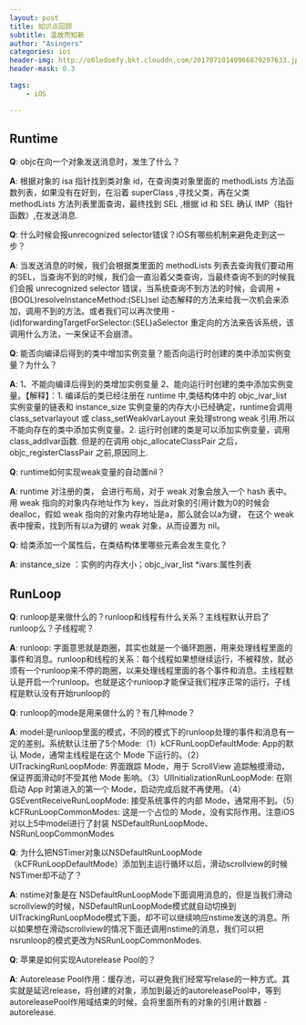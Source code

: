 ```yaml
---
layout: post
title: 知识点回顾
subtitle: 温故而知新
author: "Asingers"
categories: ios
header-img: http://o6ledomfy.bkt.clouddn.com/20170710149966879297633.jpg
header-mask: 0.3

tags: 
    - iOS

---
```



## Runtime
**Q**: objc在向一个对象发送消息时，发生了什么？

**A**: 根据对象的 isa 指针找到类对象 id，在查询类对象里面的 methodLists 方法函数列表，如果没有在好到，在沿着 superClass ,寻找父类，再在父类 methodLists 方法列表里面查询，最终找到 SEL ,根据 id 和 SEL 确认 IMP（指针函数）,在发送消息.

**Q**:  什么时候会报unrecognized selector错误？iOS有哪些机制来避免走到这一步？

**A**: 当发送消息的时候，我们会根据类里面的 methodLists 列表去查询我们要动用的SEL，当查询不到的时候，我们会一直沿着父类查询，当最终查询不到的时候我们会报 unrecognized selector 错误，当系统查询不到方法的时候，会调用 +(BOOL)resolveInstanceMethod:(SEL)sel 动态解释的方法来给我一次机会来添加，调用不到的方法。或者我们可以再次使用 -(id)forwardingTargetForSelector:(SEL)aSelector 重定向的方法来告诉系统，该调用什么方法，一来保证不会崩溃。

**Q**:  能否向编译后得到的类中增加实例变量？能否向运行时创建的类中添加实例变量？为什么？

**A**: 1、不能向编译后得到的类增加实例变量 2、能向运行时创建的类中添加实例变量。【解释】：1. 编译后的类已经注册在 runtime 中,类结构体中的 objc_ivar_list 实例变量的链表和 instance_size 实例变量的内存大小已经确定，runtime会调用 class_setvarlayout 或 class_setWeaklvarLayout 来处理strong weak 引用.所以不能向存在的类中添加实例变量。2. 运行时创建的类是可以添加实例变量，调用class_addIvar函数. 但是的在调用 objc_allocateClassPair 之后，objc_registerClassPair 之前,原因同上.

**Q**: runtime如何实现weak变量的自动置nil？

**A**: runtime 对注册的类， 会进行布局，对于 weak 对象会放入一个 hash 表中。 用 weak 指向的对象内存地址作为 key，当此对象的引用计数为0的时候会 dealloc，假如 weak 指向的对象内存地址是a，那么就会以a为键， 在这个 weak 表中搜索，找到所有以a为键的 weak 对象，从而设置为 nil。

**Q**: 给类添加一个属性后，在类结构体里哪些元素会发生变化？

**A**: instance_size ：实例的内存大小；objc_ivar_list *ivars:属性列表


## RunLoop

**Q**:  runloop是来做什么的？runloop和线程有什么关系？主线程默认开启了runloop么？子线程呢？

**A**: runloop: 字面意思就是跑圈，其实也就是一个循环跑圈，用来处理线程里面的事件和消息。runloop和线程的关系：每个线程如果想继续运行，不被释放，就必须有一个runloop来不停的跑圈，以来处理线程里面的各个事件和消息。主线程默认是开启一个runloop。也就是这个runloop才能保证我们程序正常的运行。子线程是默认没有开始runloop的

**Q**:  runloop的mode是用来做什么的？有几种mode？

**A**:  model:是runloop里面的模式，不同的模式下的runloop处理的事件和消息有一定的差别。系统默认注册了5个Mode:（1）kCFRunLoopDefaultMode: App的默认 Mode，通常主线程是在这个 Mode 下运行的。（2）UITrackingRunLoopMode: 界面跟踪 Mode，用于 ScrollView 追踪触摸滑动，保证界面滑动时不受其他 Mode 影响。（3）UIInitializationRunLoopMode: 在刚启动 App 时第进入的第一个 Mode，启动完成后就不再使用。（4）GSEventReceiveRunLoopMode: 接受系统事件的内部 Mode，通常用不到。（5）kCFRunLoopCommonModes: 这是一个占位的 Mode，没有实际作用。注意iOS 对以上5中model进行了封装 NSDefaultRunLoopMode、NSRunLoopCommonModes

**Q**: 为什么把NSTimer对象以NSDefaultRunLoopMode（kCFRunLoopDefaultMode）添加到主运行循环以后，滑动scrollview的时候NSTimer却不动了？

**A**: nstime对象是在 NSDefaultRunLoopMode下面调用消息的，但是当我们滑动scrollview的时候，NSDefaultRunLoopMode模式就自动切换到UITrackingRunLoopMode模式下面，却不可以继续响应nstime发送的消息。所以如果想在滑动scrollview的情况下面还调用nstime的消息，我们可以把nsrunloop的模式更改为NSRunLoopCommonModes.

**Q**: 苹果是如何实现Autorelease Pool的？

**A**: Autorelease Pool作用：缓存池，可以避免我们经常写relase的一种方式。其实就是延迟release，将创建的对象，添加到最近的autoreleasePool中，等到autoreleasePool作用域结束的时候，会将里面所有的对象的引用计数器 - autorelease.